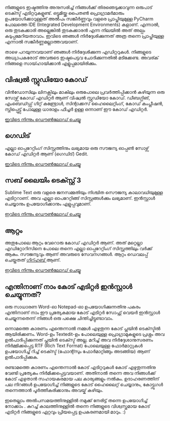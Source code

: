 നിങ്ങളുടെ ഇഷ്ടത്തിനു അനുസരിച്ച് നിങ്ങള്‍ക്ക് തിരഞെടുക്കാവുന്ന ഒരുപാട് ടെക്സ്ട് എടിറ്ററുകളൂണ്ട്. ഒട്ടുമിയ്ക്ക പൈതണ്‍ പ്രൊഗ്രാമര്‍മാരും ഉപയോഗിക്കാറുള്ളത് അല്‍പ‌ം സങ്കീര്‍ണ്ണവും വളരെ പ്രാപ്തിയുമുള്ള PyCharm പോലത്തെ IDE (Integrated Development Environments) കളാണ്. എന്നാല്‍, ഒരു തുടകക്കാരി അല്ലെങ്കില്‍ തുടകക്കാരന്‍ എന്ന നിലയില്‍ അത് അല്പം കടുപ്പമേറിയതാവാം. ഇവിടെ ഞങ്ങള്‍ നിര്‍ദ്ദേശിക്കുന്നത് അത്ര തന്നെ പ്രാപ്തിയുള്ള എന്നാല്‍ സങ്കീര്‍ണ്ണമല്ലാത്തവയാണ്.

താഴെ പറയുന്നവയാണ് ഞങ്ങൾ നിർദ്ദേശിക്കുന്ന എഡിറ്ററുകൾ. നിങ്ങളുടെ അധ്യാപകരോട് അവരുടെ ഇഷ്ടപെട്ടവ ചോദിക്കുന്നതിൽ മടിക്കേണ്ട. അവര്ക് നിങ്ങളെ സായ്ഹായിക്കാൻ എളുപ്പമായിരിക്കും.

## വിഷ്വൽ സ്റ്റുഡിയോ കോഡ്

വിൻഡോസിലും ലിനക്സിലും മാകിലും ഒരുപോലെ പ്രവർത്തിപ്പിക്കാൻ കഴിയുന്ന ഒരു സോഴ്സ് കോഡ് എഡിറ്റർ ആണ് വിഷ്വൽ സ്റ്റുഡിയോ കോഡ്. ഡീബഗ്ഗിങ്, എംബെഡ്ഡ്ഡ് ഗിറ്റ് കണ്ട്രോൾ, സിന്റാക്കസ് ഹൈലൈറ്റിംഗ്, കോഡ് കംപ്ലീഷൻ, സ്നിപ്പെട്ട്സ് പോലുള്ള ധാരാളം ഫീച്ചർ ഉള്ള ഒന്നാണ് ഈ കോഡ് എഡിറ്റർ.

[ഇവിടെ നിന്നും ഡൌണ്‍ലോഡ് ചെയ്യൂ](https://code.visualstudio.com/)

## ഗെഡിട്

എല്ലാ ഓപ്പറേറ്റിംഗ് സിസ്റ്റത്തിനും ലഭ്യമായ ഒരു സൗജന്യ ഓപ്പൺ സോഴ്സ് കോഡ് എഡിറ്റർ ആണ് (ഗെഡിട്) Gedit.

[ഇവിടെ നിന്നും ഡൌണ്‍ലോഡ് ചെയ്യൂ](https://wiki.gnome.org/Apps/Gedit#Download)

## സബ് ലൈയിം ടെക്സ്റ്റ് 3

Sublime Text ഒരു വളരെ ജനസമ്മതിയും നിശ്ചിത സൌജന്യ കാലാവധിയുമുള്ള എടിറ്ററാണ്. അവ എല്ലാ ഓപറേറ്റിങ്ങ്‌ സിസ്റ്റങ്ങള്‍ക്കും ലഭ്യമാണ്. ഇന്‍സ്റ്റാള്‍ ചെയ്യാനും ഉപയോഗിക്കാനും എളുപ്പവുമാണ്.

[ഇവിടെ നിന്നും ഡൌണ്‍ലോഡ് ചെയ്യൂ](https://www.sublimetext.com/3)

## ആറ്റം 

അതുപോലെ ആറ്റം വേറൊരു കോഡ് എഡിറ്റർ ആണ്. അത് മറ്റെല്ലാ എഡിറ്റോറിസിനെ പോലെ തന്നെ എല്ലാ ഓപ്പറേറ്റിംഗ് സിസ്റ്റത്തിലും വർക്ക് ആകും. സൗജന്യവും ആണ് അവരുടെ സേവനഗങ്ങൾ. ആറ്റം ഡെവലപ്പ് ചെയ്തതത് [ഗിറ്ഹബ് ](https://github.com/)ആണ്.

[ഇവിടെ നിന്നും ഡൌണ്‍ലോഡ് ചെയ്യൂ](https://atom.io/)

## എന്തിനാണ് നാം കോട് എടിറ്റര്‍ ഇന്‍സ്റ്റാള്‍ ചെയ്യുന്നത്?

ഒരു സാധാരണ Word-ഓ Notepad-ഓ ഉപയോഗിക്കുന്നതിനു പകരം എന്തിനാണ് നാം ഈ പ്രത്യേകമായ കോട് എടിറ്റര്‍ സോഫ്റ്റ് വെയര്‍ ഇന്‍സ്റ്റാള്‍ ചെയ്യുന്നതെന്ന് നിങ്ങള്‍ ഒരു പക്ഷെ ചിന്തിച്ചിട്ടുണ്ടാവാം.

ഒന്നാമത്തെ കാരണം എന്തെന്നാല്‍ നമ്മള്‍ എഴുതുന്ന കോട് പ്ലയിന്‍ ടെക്സ്ടില്‍ ആയിരിക്കണം. Word-ഉം Textedit-ഉം പോലെയുള്ള പ്രൊഗ്രാമുകളുടെ പ്രശ്നം അവ ഉല്‍പാദിപ്പിക്കുന്നത് പ്ലയിന്‍ ടെക്സ്ട് അല്ല. മറിച്ച് അവ നിര്‍ദ്ദേശാനുസരണം നിര്‍മ്മിക്കപ്പെട്ട RTF (Rich Text Format) പോലെയുള്ള ഫോര്‍മാറ്റുകള്‍ ഉപയോഗിച്ച് റിച്ച് ടെക്സ്ട് (ഫോന്റ്സും ഫോര്‍മാറ്റിങ്ങും അടങ്ങിയ) ആണ് ഉല്‍പാദിപ്പിക്കുക.

രണ്ടാമത്തെ കാരണം എന്തെന്നാല്‍ കോട് എടിറ്ററുകള്‍ കോട് എഴുതുന്നതിനു വേണ്ടി പ്രത്യേകം നിര്‍മിക്കപ്പെട്ടവയാണ്. അതിനാല്‍ തന്നെ അവ നിങ്ങള്‍ക്ക് കോട് എഴുതാന്‍ സഹായകരമായ പല കാര്യങ്ങളും നല്‍കും. ഉദാഹരണത്തിന് പല നിറങ്ങള്‍ ഉപയോഗിച്ച് നിങ്ങളുടെ കോട് ഹൈലൈറ്റ് ചെയ്യാനും, കോട്ട്സുഗള്‍ തന്നെത്താന്‍ പൂര്‍ത്തീകരിക്കാനും അവയ്ക് കഴിയും.

ഇതെല്ലാം അല്‍പസമയത്തിനുള്ളില്‍ നമുക്ക് നേരിട്ട് തന്നെ ഉപയോഗിച്ച് നോക്കാം . കുറച്ച് കാലത്തിനുള്ളില്‍ തന്നെ നിങ്ങളുടെ വിശ്വസ്തമായ കോട് എടിറ്റര്‍ നിങ്ങളുടെ ഏറ്റവും പ്രിയപ്പെട്ട ഉപകരണമായി മാറും. :)